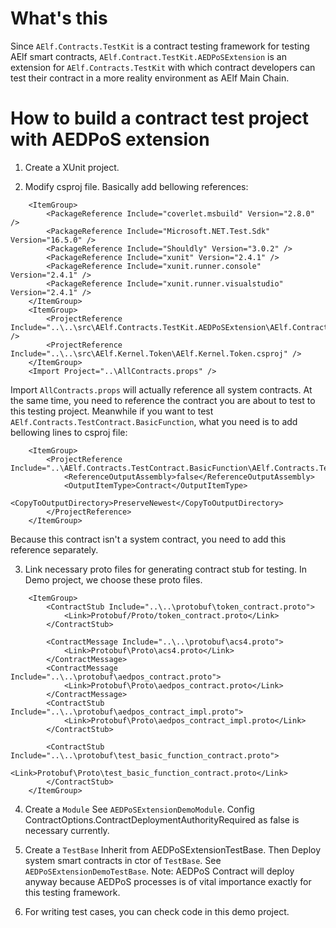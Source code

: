 # What's this
Since `AElf.Contracts.TestKit` is a contract testing framework for testing AElf smart contracts, `AElf.Contract.TestKit.AEDPoSExtension` is an extension for `AElf.Contracts.TestKit` with which contract developers can test their contract in a more reality environment as AElf Main Chain.

# How to build a contract test project with AEDPoS extension
1. Create a XUnit project.

2. Modify csproj file.
Basically add bellowing references:
```MSBUILD
    <ItemGroup>
        <PackageReference Include="coverlet.msbuild" Version="2.8.0" />
        <PackageReference Include="Microsoft.NET.Test.Sdk" Version="16.5.0" />
        <PackageReference Include="Shouldly" Version="3.0.2" />
        <PackageReference Include="xunit" Version="2.4.1" />
        <PackageReference Include="xunit.runner.console" Version="2.4.1" />
        <PackageReference Include="xunit.runner.visualstudio" Version="2.4.1" />
    </ItemGroup>
    <ItemGroup>
        <ProjectReference Include="..\..\src\AElf.Contracts.TestKit.AEDPoSExtension\AElf.Contracts.TestKit.AEDPoSExtension.csproj" />
        <ProjectReference Include="..\..\src\AElf.Kernel.Token\AElf.Kernel.Token.csproj" />
    </ItemGroup>
    <Import Project="..\AllContracts.props" />
```
Import `AllContracts.props` will actually reference all system contracts.
At the same time, you need to reference the contract you are about to test to this testing project.
Meanwhile if you want to test `AElf.Contracts.TestContract.BasicFunction`, what you need is to add bellowing lines to csproj file:
```MSBUILD
    <ItemGroup>
        <ProjectReference Include="..\AElf.Contracts.TestContract.BasicFunction\AElf.Contracts.TestContract.BasicFunction.csproj">
            <ReferenceOutputAssembly>false</ReferenceOutputAssembly>
            <OutputItemType>Contract</OutputItemType>
            <CopyToOutputDirectory>PreserveNewest</CopyToOutputDirectory>
        </ProjectReference>
    </ItemGroup>
```
Because this contract isn't a system contract, you need to add this reference separately.

3. Link necessary proto files for generating contract stub for testing.
In Demo project, we choose these proto files.
```MSBUILD
    <ItemGroup>
        <ContractStub Include="..\..\protobuf\token_contract.proto">
            <Link>Protobuf/Proto/token_contract.proto</Link>
        </ContractStub>

        <ContractMessage Include="..\..\protobuf\acs4.proto">
            <Link>Protobuf\Proto\acs4.proto</Link>
        </ContractMessage>
        <ContractMessage Include="..\..\protobuf\aedpos_contract.proto">
            <Link>Protobuf\Proto\aedpos_contract.proto</Link>
        </ContractMessage>
        <ContractStub Include="..\..\protobuf\aedpos_contract_impl.proto">
            <Link>Protobuf\Proto\aedpos_contract_impl.proto</Link>
        </ContractStub>

        <ContractStub Include="..\..\protobuf\test_basic_function_contract.proto">
            <Link>Protobuf\Proto\test_basic_function_contract.proto</Link>
        </ContractStub>
    </ItemGroup>
```

4. Create a `Module`
See `AEDPoSExtensionDemoModule`.
Config ContractOptions.ContractDeploymentAuthorityRequired as false is necessary currently.

5. Create a `TestBase`
Inherit from AEDPoSExtensionTestBase.
Then Deploy system smart contracts in ctor of `TestBase`.
See `AEDPoSExtensionDemoTestBase`.
Note: AEDPoS Contract will deploy anyway because AEDPoS processes is of vital importance exactly for this testing framework. 

6. For writing test cases, you can check code in this demo project.
